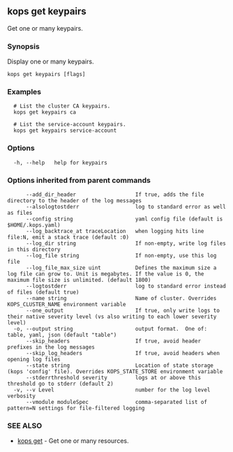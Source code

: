 
<!--- This file is automatically generated by make gen-cli-docs; changes should be made in the go CLI command code (under cmd/kops) -->

## kops get keypairs

Get one or many keypairs.

### Synopsis

Display one or many keypairs.

```
kops get keypairs [flags]
```

### Examples

```
  # List the cluster CA keypairs.
  kops get keypairs ca
  
  # List the service-account keypairs.
  kops get keypairs service-account
```

### Options

```
  -h, --help   help for keypairs
```

### Options inherited from parent commands

```
      --add_dir_header                   If true, adds the file directory to the header of the log messages
      --alsologtostderr                  log to standard error as well as files
      --config string                    yaml config file (default is $HOME/.kops.yaml)
      --log_backtrace_at traceLocation   when logging hits line file:N, emit a stack trace (default :0)
      --log_dir string                   If non-empty, write log files in this directory
      --log_file string                  If non-empty, use this log file
      --log_file_max_size uint           Defines the maximum size a log file can grow to. Unit is megabytes. If the value is 0, the maximum file size is unlimited. (default 1800)
      --logtostderr                      log to standard error instead of files (default true)
      --name string                      Name of cluster. Overrides KOPS_CLUSTER_NAME environment variable
      --one_output                       If true, only write logs to their native severity level (vs also writing to each lower severity level)
  -o, --output string                    output format.  One of: table, yaml, json (default "table")
      --skip_headers                     If true, avoid header prefixes in the log messages
      --skip_log_headers                 If true, avoid headers when opening log files
      --state string                     Location of state storage (kops 'config' file). Overrides KOPS_STATE_STORE environment variable
      --stderrthreshold severity         logs at or above this threshold go to stderr (default 2)
  -v, --v Level                          number for the log level verbosity
      --vmodule moduleSpec               comma-separated list of pattern=N settings for file-filtered logging
```

### SEE ALSO

* [kops get](kops_get.md)	 - Get one or many resources.

